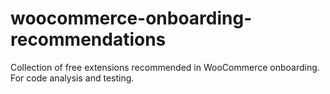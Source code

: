 # woocommerce-onboarding-recommendations
Collection of free extensions recommended in WooCommerce onboarding. For code analysis and testing.
